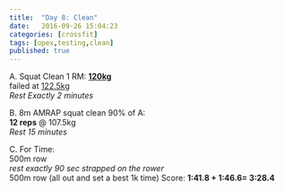 ```yaml
---
title:  "Day 8: Clean"
date:   2016-09-26 15:04:23
categories: [crossfit]
tags: [opex,testing,clean]
published: true
---
```

A. Squat Clean 1 RM: [**120kg**][film1]  
failed at [122.5kg][film2]  
_Rest Exactly 2 minutes_

B. 8m AMRAP squat clean 90% of A:  
**12 reps** @ 107.5kg  
_Rest 15 minutes_

C. For Time:  
500m row  
_rest exactly 90 sec strapped on the rower_  
500m row
(all out and set a best 1k time)
Score: **1:41.8 + 1:46.6= 3:28.4**

[film1]: https://goo.gl/photos/W96z5bYEcSSGn1HUA
[film2]: https://goo.gl/photos/CGf9EKmvPn7fD3tx7